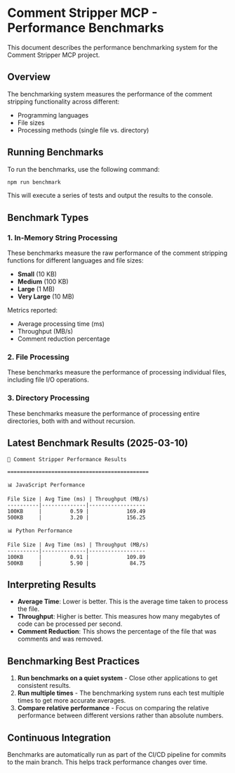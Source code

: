 # Comment Stripper MCP - Performance Benchmarks

This document describes the performance benchmarking system for the Comment Stripper MCP project.

## Overview

The benchmarking system measures the performance of the comment stripping functionality across different:
- Programming languages
- File sizes
- Processing methods (single file vs. directory)

## Running Benchmarks

To run the benchmarks, use the following command:

```bash
npm run benchmark
```

This will execute a series of tests and output the results to the console.

## Benchmark Types

### 1. In-Memory String Processing

These benchmarks measure the raw performance of the comment stripping functions for different languages and file sizes:

- **Small** (10 KB)
- **Medium** (100 KB)
- **Large** (1 MB)
- **Very Large** (10 MB)

Metrics reported:
- Average processing time (ms)
- Throughput (MB/s)
- Comment reduction percentage

### 2. File Processing

These benchmarks measure the performance of processing individual files, including file I/O operations.

### 3. Directory Processing

These benchmarks measure the performance of processing entire directories, both with and without recursion.

## Latest Benchmark Results (2025-03-10)

```
🚀 Comment Stripper Performance Results

=============================================

📊 JavaScript Performance

File Size | Avg Time (ms) | Throughput (MB/s)
----------|--------------|------------------
100KB     |         0.59 |            169.49
500KB     |         3.20 |            156.25

📊 Python Performance

File Size | Avg Time (ms) | Throughput (MB/s)
----------|--------------|------------------
100KB     |         0.91 |            109.89
500KB     |         5.90 |             84.75
```

## Interpreting Results

- **Average Time**: Lower is better. This is the average time taken to process the file.
- **Throughput**: Higher is better. This measures how many megabytes of code can be processed per second.
- **Comment Reduction**: This shows the percentage of the file that was comments and was removed.

## Benchmarking Best Practices

1. **Run benchmarks on a quiet system** - Close other applications to get consistent results.
2. **Run multiple times** - The benchmarking system runs each test multiple times to get more accurate averages.
3. **Compare relative performance** - Focus on comparing the relative performance between different versions rather than absolute numbers.

## Continuous Integration

Benchmarks are automatically run as part of the CI/CD pipeline for commits to the main branch. This helps track performance changes over time.
